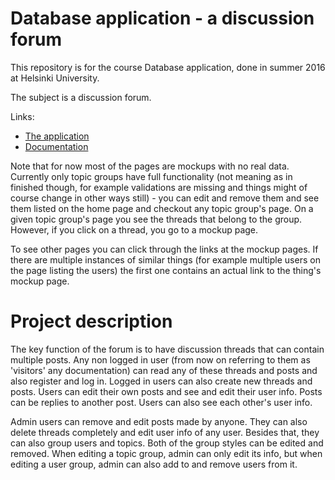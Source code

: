 # Database application - a discussion forum

This repository is for the course Database application, done in summer 2016 at Helsinki University.

The subject is a discussion forum.

Links:

* [The application](http://tuomokar.users.cs.helsinki.fi/tsoha/)
* [Documentation](https://github.com/tuomokar/Tsoha-Bootstrap/tree/master/doc/documentation.pdf)

Note that for now most of the pages are mockups with no real data. Currently only topic groups have full functionality (not meaning as in finished though, for example validations are missing and things might of course change in other ways still) - you can edit and remove them and see them listed on the home page and checkout any topic group's page. On a given topic group's page you see the threads that belong to the group. However, if you click on a thread, you go to a mockup page.

To see other pages you can click through the links at the mockup pages. If there are multiple instances of similar things (for example multiple users on the page listing the users) the first one contains an actual link to the thing's mockup page.

# Project description

The key function of the forum is to have discussion threads that can contain multiple posts. Any non logged in user (from now on referring to them as 'visitors' any documentation) can read any of these threads and posts and also register and log in. Logged in users can also create new threads and posts. Users can edit their own posts and see and edit their user info. Posts can be replies to another post. Users can also see each other's user info.

Admin users can remove and edit posts made by anyone. They can also delete threads completely and edit user info of any user. Besides that, they can also group users and topics. Both of the group styles can be edited and removed. When editing a topic group, admin can only edit its info, but when editing a user group, admin can also add to and remove users from it.




